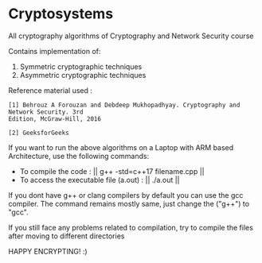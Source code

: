 # Cryptosystems
All cryptography algorithms of Cryptography and Network Security course

Contains implementation of:
1) Symmetric cryptographic techniques
2) Asymmetric cryptographic techniques 


Reference material used :

    [1] Behrouz A Forouzan and Debdeep Mukhopadhyay. Cryptography and Network Security. 3rd
    Edition, McGraw-Hill, 2016

    [2] GeeksforGeeks

If you want to run the above algorithms on a Laptop with ARM based Architecture, use the following commands:
* To compile the code : || g++ -std=c++17 filename.cpp ||
* To access the executable file (a.out) : || ./a.out ||

If you dont have g++ or clang compilers by default you can use the gcc compiler.
The command remains mostly same, just change the ("g++") to "gcc".

If you still face any problems related to compilation, try to compile the files after moving to different directories

HAPPY ENCRYPTING! :)
